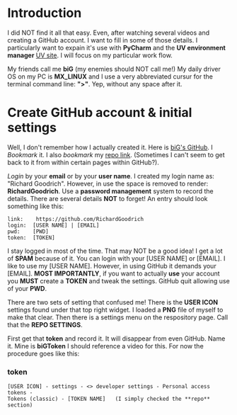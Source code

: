 # Introduction
I did NOT find it all that easy.  Even, after watching several videos and creating a GitHub account.  I want to fill in some of those details.  I particularly want to expain it's use with **PyCharm** and the **UV environment manager** [UV site](https://docs.astral.sh/uv/pip/environments/).    I will focus on my particular work flow.

My friends call me **biG**  (my enemies should NOT call me!) My daily driver OS on my PC is **MX_LINUX** and I use a very abbreviated cursur for the terminal command line: **">"**.  Yep, without any space after it.

# Create GitHub account & initial settings
Well, I don't remember how I actually created it. Here is [biG's GitHub](https://github.com/RichardGoodrich/).  I *Bookmark* it. I also *bookmark* my [repo link](https://github.com/RichardGoodrich?tab=repositories).  (Sometimes I can't seem to get back to it from within certain pages within GitHub?).

*Login* by your **email** or by your **user name**.  I created my login name as: "Richard Goodrich".  However, in use the space is removed to render:  **RichardGoodrich**.  Use a **password management** system to record the details. There are several details **NOT** to forget!  An entry should look something like this:

```
link:    https://github.com/RichardGoodrich
login:  [USER NAME] | [EMAIL]
pwd:    [PWD]
token:  [TOKEN]
```
I stay logged in most of the time.  That may NOT be a good idea!  I get a lot of **SPAM** because of it.  You can login with your [USER NAME] or [EMAIL].  I like to use my [USER NAME].  However, in using GitHub it demands your [EMAIL].  **MOST IMPORTANTLY**, if you want to actually **use** your account you **MUST** create a **TOKEN** and tweak the settings.  GitHub quit allowing use of your **PWD**.

There are two sets of setting that confused me!  There is the **USER ICON** settings found under that top right widget.  I loaded a **PNG** file of myself to make that clear.  Then there is a settings menu on the respository page.  Call that the **REPO SETTINGS**.

First get that **token** and record it.  It will disappear from even GitHub.  Name it.  Mine is **biGToken**  I should reference a video for this.  For now the procedure goes like this:
### token
```
[USER ICON] - settings - <> developer settings - Personal access tokens -
Tokens (classic) - [TOKEN NAME]   (I simply checked the **repo** section)
```
